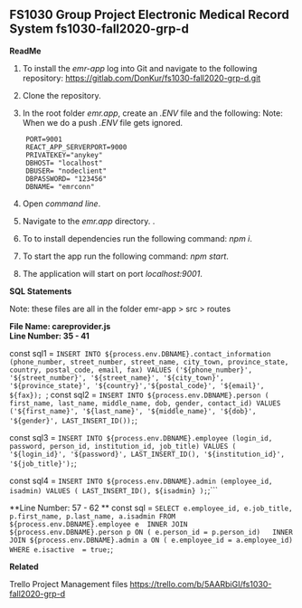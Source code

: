 FS1030 Group Project
Electronic Medical Record System
fs1030-fall2020-grp-d
----------------------------------------------------------------------------------------------------------------------

**ReadMe**

1. To install the _emr-app_ log into Git and navigate to the following repository: https://gitlab.com/DonKur/fs1030-fall2020-grp-d.git

2. Clone the repository.

3. In the root folder _emr.app_, create an _.ENV_ file and the following:
Note: When we do a push _.ENV_ file gets ignored.

```
	PORT=9001
	REACT_APP_SERVERPORT=9000
	PRIVATEKEY="anykey"
	DBHOST= "localhost"
	DBUSER= "nodeclient"
	DBPASSWORD= "123456"
	DBNAME= "emrconn"
```

4. Open _command line_.

5. Navigate to the _emr.app_ directory.
.
5. To to install dependencies run the following command: _npm i_.

6. To start the app run the following command: _npm start_.

7. The application will start on port _localhost:9001_.

**SQL Statements**

Note: these files are all in the folder emr-app > src > routes  

**File Name: careprovider.js  
Line Number: 35 - 41**
  
  const sql1 = `INSERT INTO ${process.env.DBNAME}.contact_information (phone_number, street_number, street_name, city_town, province_state, country, postal_code, email, fax) VALUES ('${phone_number}', '${street_number}', '${street_name}', '${city_town}', '${province_state}', '${country}','${postal_code}', '${email}', ${fax});
`;
  const sql2 = `INSERT INTO ${process.env.DBNAME}.person ( first_name, last_name, middle_name, dob, gender, contact_id) VALUES ('${first_name}', '${last_name}', '${middle_name}', '${dob}', '${gender}', LAST_INSERT_ID());`;

  const sql3 = `INSERT INTO ${process.env.DBNAME}.employee (login_id, password, person_id, institution_id, job_title) VALUES ( '${login_id}', '${password}', LAST_INSERT_ID(), '${institution_id}', '${job_title}');`;

  const sql4 = `INSERT INTO ${process.env.DBNAME}.admin (employee_id, isadmin) VALUES ( LAST_INSERT_ID(), ${isadmin} );`;```
  
**Line Number: 57 - 62 **
   const sql = `SELECT e.employee_id, e.job_title, p.first_name, p.last_name, a.isadmin
  FROM ${process.env.DBNAME}.employee e 
      INNER JOIN ${process.env.DBNAME}.person p ON ( e.person_id = p.person_id)  
      INNER JOIN ${process.env.DBNAME}.admin a ON ( e.employee_id = a.employee_id)
  WHERE e.isactive  = true;`;


**Related**

Trello Project Management files
https://trello.com/b/5AARbiGI/fs1030-fall2020-grp-d



